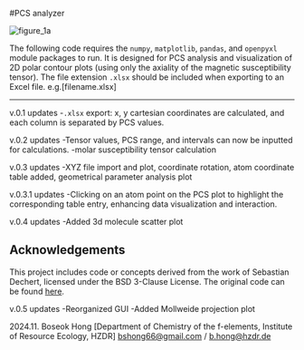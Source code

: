 #PCS analyzer

![figure_1a](https://github.com/user-attachments/assets/c9656b87-5b0e-4f2c-b010-bd238f86ab23)

The following code requires the `numpy`, `matplotlib`, `pandas`, and `openpyxl` module packages to run.
It is designed for PCS analysis and visualization of 2D polar contour plots (using only the axiality of the magnetic susceptibility tensor).
The file extension `.xlsx` should be included when exporting to an Excel file. e.g.[filename.xlsx]


----------------------------------------------------------------------------------------------------
v.0.1 updates
-`.xlsx` export: x, y cartesian coordinates are calculated, and each column is separated by PCS values.

v.0.2 updates
-Tensor values, PCS range, and intervals can now be inputted for calculations.
-molar susceptibility tensor calculation

v.0.3 updates
-XYZ file import and plot, coordinate rotation, atom coordinate table added, geometrical parameter analysis plot

v.0.3.1 updates
-Clicking on an atom point on the PCS plot to highlight the corresponding table entry, enhancing data visualization and interaction.

v.0.4 updates
-Added 3d molecule scatter plot
 ## Acknowledgements
 This project includes code or concepts derived from the work of Sebastian Dechert, licensed under the BSD 3-Clause License. The original code can be found [here](https://github.com/radi0sus/xyz2tab).
 
v.0.5 updates
-Reorganized GUI
-Added Mollweide projection plot


2024.11. Boseok Hong [Department of Chemistry of the f-elements, Institute of Resource Ecology, HZDR]
<bshong66@gmail.com> / <b.hong@hzdr.de>
